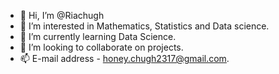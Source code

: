 - 👋 Hi, I’m @Riachugh
- 👀 I’m interested in Mathematics, Statistics and Data science.
- 🌱 I’m currently learning Data Science.
- 💞️ I’m looking to collaborate on projects.
- 📫 E-mail address - honey.chugh2317@gmail.com.

<!---
Riachugh/Riachugh is a ✨ special ✨ repository because its `README.md` (this file) appears on your GitHub profile.
You can click the Preview link to take a look at your changes.
--->
